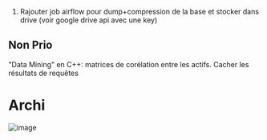 1. Rajouter job airflow pour dump+compression de la base et stocker dans drive (voir google drive api avec une key)


## Non Prio
"Data Mining" en C++: matrices de corélation entre les actifs.
Cacher les résultats de requêtes


# Archi
![image](https://user-images.githubusercontent.com/82377798/161844067-06dcb44d-e573-43cb-bba6-2350cabcc612.png)
